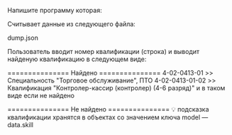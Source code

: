 Напишите программу которая:

Считывает данные из следующего файла:

dump.json

Пользователь вводит номер квалификации (строка) и выводит найденую квалификацию в следующем виде:

=============== Найдено ===============
4-02-0413-01 >> Специальность "Торговое обслуживание", ПТО
4-02-0413-01-02 >> Квалификация "Контролер-кассир (контролер) (4-6 разряд)"
и в таком виде если не найдено

=============== Не найдено ===============
💡
подсказка квалификации хранятся в объектах со значением ключа model — data.skill
